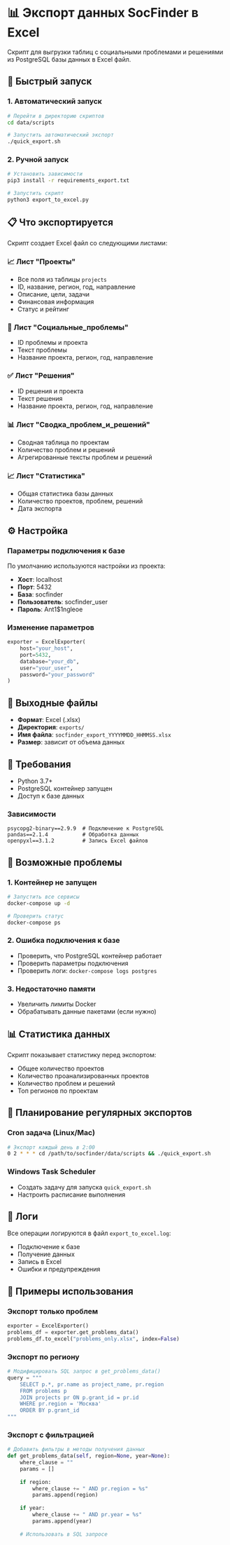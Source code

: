 # 📊 Экспорт данных SocFinder в Excel

Скрипт для выгрузки таблиц с социальными проблемами и решениями из PostgreSQL базы данных в Excel файл.

## 🚀 Быстрый запуск

### 1. Автоматический запуск
```bash
# Перейти в директорию скриптов
cd data/scripts

# Запустить автоматический экспорт
./quick_export.sh
```

### 2. Ручной запуск
```bash
# Установить зависимости
pip3 install -r requirements_export.txt

# Запустить скрипт
python3 export_to_excel.py
```

## 📋 Что экспортируется

Скрипт создает Excel файл со следующими листами:

### 📈 Лист "Проекты"
- Все поля из таблицы `projects`
- ID, название, регион, год, направление
- Описание, цели, задачи
- Финансовая информация
- Статус и рейтинг

### 🚨 Лист "Социальные_проблемы"
- ID проблемы и проекта
- Текст проблемы
- Название проекта, регион, год, направление

### ✅ Лист "Решения"
- ID решения и проекта
- Текст решения
- Название проекта, регион, год, направление

### 📊 Лист "Сводка_проблем_и_решений"
- Сводная таблица по проектам
- Количество проблем и решений
- Агрегированные тексты проблем и решений

### 📈 Лист "Статистика"
- Общая статистика базы данных
- Количество проектов, проблем, решений
- Дата экспорта

## ⚙️ Настройка

### Параметры подключения к базе
По умолчанию используются настройки из проекта:
- **Хост**: localhost
- **Порт**: 5432
- **База**: socfinder
- **Пользователь**: socfinder_user
- **Пароль**: Ant1$1ngleoe

### Изменение параметров
```python
exporter = ExcelExporter(
    host="your_host",
    port=5432,
    database="your_db",
    user="your_user",
    password="your_password"
)
```

## 📁 Выходные файлы

- **Формат**: Excel (.xlsx)
- **Директория**: `exports/`
- **Имя файла**: `socfinder_export_YYYYMMDD_HHMMSS.xlsx`
- **Размер**: зависит от объема данных

## 🔧 Требования

- Python 3.7+
- PostgreSQL контейнер запущен
- Доступ к базе данных

### Зависимости
```
psycopg2-binary==2.9.9  # Подключение к PostgreSQL
pandas==2.1.4           # Обработка данных
openpyxl==3.1.2         # Запись Excel файлов
```

## 🚨 Возможные проблемы

### 1. Контейнер не запущен
```bash
# Запустить все сервисы
docker-compose up -d

# Проверить статус
docker-compose ps
```

### 2. Ошибка подключения к базе
- Проверить, что PostgreSQL контейнер работает
- Проверить параметры подключения
- Проверить логи: `docker-compose logs postgres`

### 3. Недостаточно памяти
- Увеличить лимиты Docker
- Обрабатывать данные пакетами (если нужно)

## 📊 Статистика данных

Скрипт показывает статистику перед экспортом:
- Общее количество проектов
- Количество проанализированных проектов
- Количество проблем и решений
- Топ регионов по проектам

## 🔄 Планирование регулярных экспортов

### Cron задача (Linux/Mac)
```bash
# Экспорт каждый день в 2:00
0 2 * * * cd /path/to/socfinder/data/scripts && ./quick_export.sh
```

### Windows Task Scheduler
- Создать задачу для запуска `quick_export.sh`
- Настроить расписание выполнения

## 📝 Логи

Все операции логируются в файл `export_to_excel.log`:
- Подключение к базе
- Получение данных
- Запись в Excel
- Ошибки и предупреждения

## 🎯 Примеры использования

### Экспорт только проблем
```python
exporter = ExcelExporter()
problems_df = exporter.get_problems_data()
problems_df.to_excel("problems_only.xlsx", index=False)
```

### Экспорт по региону
```python
# Модифицировать SQL запрос в get_problems_data()
query = """
    SELECT p.*, pr.name as project_name, pr.region
    FROM problems p
    JOIN projects pr ON p.grant_id = pr.id
    WHERE pr.region = 'Москва'
    ORDER BY p.grant_id
"""
```

### Экспорт с фильтрацией
```python
# Добавить фильтры в методы получения данных
def get_problems_data(self, region=None, year=None):
    where_clause = ""
    params = []
    
    if region:
        where_clause += " AND pr.region = %s"
        params.append(region)
    
    if year:
        where_clause += " AND pr.year = %s"
        params.append(year)
    
    # Использовать в SQL запросе
```
